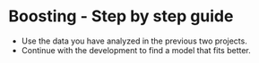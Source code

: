 <!-- hide -->
# Boosting - Step by step guide
<!-- endhide -->

- Use the data you have analyzed in the previous two projects.
- Continue with the development to find a model that fits better.


